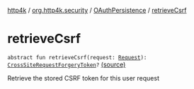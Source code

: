 [http4k](../../index.md) / [org.http4k.security](../index.md) / [OAuthPersistence](index.md) / [retrieveCsrf](./retrieve-csrf.md)

# retrieveCsrf

`abstract fun retrieveCsrf(request: `[`Request`](../../org.http4k.core/-request/index.md)`): `[`CrossSiteRequestForgeryToken`](../-cross-site-request-forgery-token/index.md)`?` [(source)](https://github.com/http4k/http4k/blob/master/http4k-security-oauth/src/main/kotlin/org/http4k/security/OAuthPersistence.kt#L23)

Retrieve the stored CSRF token for this user request

